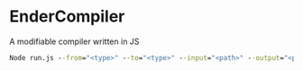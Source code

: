 # EnderCompiler
A modifiable compiler written in JS

```bat
Node run.js --from="<type>" --to="<type>" --input="<path>" --output="<path>" --emptyOutputDir
```